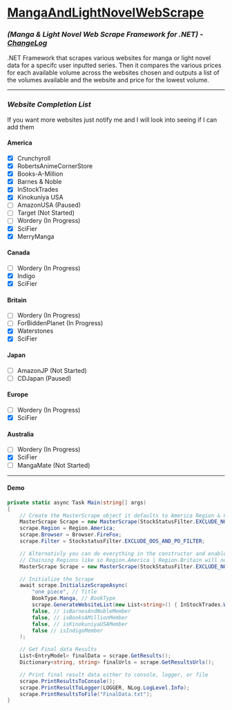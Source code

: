 # [MangaAndLightNovelWebScrape](https://www.nuget.org/packages/MangaAndLightNovelWebScrape/1.1.4#readme-body-tab)
### *(Manga & Light Novel Web Scrape Framework for .NET) - [ChangeLog](https://github.com/Sigrec/MangaAndLightNovelWebScrape/blob/master/ChangeLog.txt)*
.NET Framework that scrapes various websites for manga or light novel data for a specifc user inputted series. Then it compares the various prices for each available volume across the websites chosen and outputs a list of the volumes available and the website and price for the lowest volume.
***
### *Website Completion List*
If you want more websites just notify me and I will look into seeing if I can add them
#### America
- [x] Crunchyroll
- [x] RobertsAnimeCornerStore
- [x] Books-A-Million
- [x] Barnes & Noble
- [x] InStockTrades
- [x] Kinokuniya USA
- [ ] AmazonUSA (Paused)
- [ ] Target (Not Started)
- [ ] Wordery (In Progress)
- [x] SciFier
- [x] MerryManga

#### Canada
- [ ] Wordery (In Progress)
- [x] Indigo
- [x] SciFier

#### Britain
- [ ] Wordery (In Progress)
- [ ] ForBiddenPlanet (In Progress)
- [x] Waterstones
- [x] SciFier

#### Japan
- [ ] AmazonJP (Not Started)
- [ ] CDJapan (Paused)

#### Europe
- [ ] Wordery (In Progress)
- [x] SciFier

#### Australia
- [ ] Wordery (In Progress)
- [x] SciFier
- [ ] MangaMate (Not Started)
 
***
#### Demo
```cs
private static async Task Main(string[] args)
{
    // Create the MasterScrape object it defaults to America Region & Chrome Browser but you can still change them outside of the constructor & debug mode is disabled by default. There is no default StockStatusFilter
    MasterScrape Scrape = new MasterScrape(StockStatusFilter.EXCLUDE_NONE_FILTER, StockStatusFilter.EXCLUDE_OOS_FILTER);
    scrape.Region = Region.America;
    scrape.Browser = Browser.FireFox;
    scrape.Filter = StockstatusFilter.EXCLUDE_OOS_AND_PO_FILTER;

    // Alternativly you can do everything in the constructor and enable debug mode which will print to log and txt files
    // Chaining Regions like so Region.America | Region.Britain will not work
    MasterScrape Scrape = new MasterScrape(StockStatusFilter.EXCLUDE_NONE_FILTER, StockStatusFilter.EXCLUDE_ALL_FILTER, Region.Britain, Browser.Edge).EnableDebugMode();

    // Initialize the Scrape
    await scrape.InitializeScrapeAsync(
        "one piece", // Title
        BookType.Manga, // BookType
        scrape.GenerateWebsiteList(new List<string>() { InStockTrades.WEBSITE_TITLE }), // Website List
        false, // isBarnesAndNobleMember
        false, // isBooksAMillionMember
        false, // isKinokuniyaUSAMember
        false // isIndigoMember
    );

    // Get Final data Results
    List<EntryModel> finalData = scrape.GetResults();
    Dictionary<string, string> finalUrls = scrape.GetResultsUrls();

    // Print final result data either to console, logger, or file
    scrape.PrintResultsToConsole();
    scrape.PrintResultToLogger(LOGGER, NLog.LogLevel.Info);
    scrape.PrintResultsToFile("FinalData.txt");
}
```